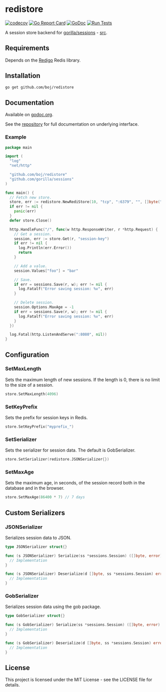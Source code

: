 # redistore

[![codecov](https://codecov.io/gh/boj/redistore/branch/master/graph/badge.svg)](https://codecov.io/gh/boj/redistore)
[![Go Report Card](https://goreportcard.com/badge/github.com/boj/redistore)](https://goreportcard.com/report/github.com/boj/redistore)
[![GoDoc](https://godoc.org/github.com/boj/redistore?status.svg)](https://godoc.org/github.com/boj/redistore)
[![Run Tests](https://github.com/boj/redistore/actions/workflows/go.yml/badge.svg)](https://github.com/boj/redistore/actions/workflows/go.yml)

A session store backend for [gorilla/sessions](http://www.gorillatoolkit.org/pkg/sessions) - [src](https://github.com/gorilla/sessions).

## Requirements

Depends on the [Redigo](https://github.com/gomodule/redigo) Redis library.

## Installation

```sh
go get github.com/boj/redistore
```

## Documentation

Available on [godoc.org](https://godoc.org/github.com/boj/redistore).

See the [repository](http://www.gorillatoolkit.org/pkg/sessions) for full documentation on underlying interface.

### Example

```go
package main

import (
  "log"
  "net/http"

  "github.com/boj/redistore"
  "github.com/gorilla/sessions"
)

func main() {
  // Fetch new store.
  store, err := redistore.NewRediStore(10, "tcp", ":6379", "", []byte("secret-key"))
  if err != nil {
    panic(err)
  }
  defer store.Close()

  http.HandleFunc("/", func(w http.ResponseWriter, r *http.Request) {
    // Get a session.
    session, err := store.Get(r, "session-key")
    if err != nil {
      log.Println(err.Error())
      return
    }

    // Add a value.
    session.Values["foo"] = "bar"

    // Save.
    if err = sessions.Save(r, w); err != nil {
      log.Fatalf("Error saving session: %v", err)
    }

    // Delete session.
    session.Options.MaxAge = -1
    if err = sessions.Save(r, w); err != nil {
      log.Fatalf("Error saving session: %v", err)
    }
  })

  log.Fatal(http.ListenAndServe(":8080", nil))
}
```

## Configuration

### SetMaxLength

Sets the maximum length of new sessions. If the length is 0, there is no limit to the size of a session.

```go
store.SetMaxLength(4096)
```

### SetKeyPrefix

Sets the prefix for session keys in Redis.

```go
store.SetKeyPrefix("myprefix_")
```

### SetSerializer

Sets the serializer for session data. The default is GobSerializer.

```go
store.SetSerializer(redistore.JSONSerializer{})
```

### SetMaxAge

Sets the maximum age, in seconds, of the session record both in the database and in the browser.

```go
store.SetMaxAge(86400 * 7) // 7 days
```

## Custom Serializers

### JSONSerializer

Serializes session data to JSON.

```go
type JSONSerializer struct{}

func (s JSONSerializer) Serialize(ss *sessions.Session) ([]byte, error) {
  // Implementation
}

func (s JSONSerializer) Deserialize(d []byte, ss *sessions.Session) error {
  // Implementation
}
```

### GobSerializer

Serializes session data using the gob package.

```go
type GobSerializer struct{}

func (s GobSerializer) Serialize(ss *sessions.Session) ([]byte, error) {
  // Implementation
}

func (s GobSerializer) Deserialize(d []byte, ss *sessions.Session) error {
  // Implementation
}
```

## License

This project is licensed under the MIT License - see the LICENSE file for details.
